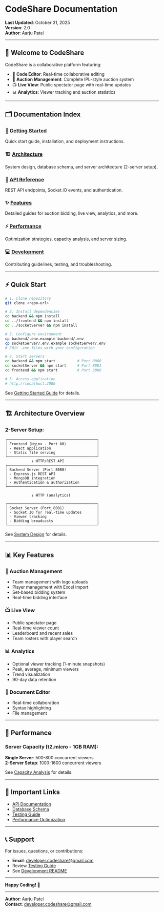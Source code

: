 # CodeShare Documentation

**Last Updated**: October 31, 2025  
**Version**: 2.0  
**Author**: Aarju Patel

---

## 📖 Welcome to CodeShare

CodeShare is a collaborative platform featuring:
- 📝 **Code Editor**: Real-time collaborative editing
- 🎯 **Auction Management**: Complete IPL-style auction system
- 📺 **Live View**: Public spectator page with real-time updates
- 📊 **Analytics**: Viewer tracking and auction statistics

---

## 🗂️ Documentation Index

### 🚀 [Getting Started](./01-getting-started/)
Quick start guide, installation, and deployment instructions.

### 🏗️ [Architecture](./02-architecture/)
System design, database schema, and server architecture (2-server setup).

### 🔌 [API Reference](./03-api/)
REST API endpoints, Socket.IO events, and authentication.

### ✨ [Features](./04-features/)
Detailed guides for auction bidding, live view, analytics, and more.

### ⚡ [Performance](./05-performance/)
Optimization strategies, capacity analysis, and server sizing.

### 💻 [Development](./07-development/)
Contributing guidelines, testing, and troubleshooting.

---

## ⚡ Quick Start

```bash
# 1. Clone repository
git clone <repo-url>

# 2. Install dependencies
cd backend && npm install
cd ../frontend && npm install
cd ../socketServer && npm install

# 3. Configure environment
cp backend/.env.example backend/.env
cp socketServer/.env.example socketServer/.env
# Edit .env files with your configuration

# 4. Start servers
cd backend && npm start          # Port 8080
cd socketServer && npm start     # Port 8081
cd frontend && npm start         # Port 3000

# 5. Access application
# http://localhost:3000
```

See [Getting Started Guide](./01-getting-started/SETUP.md) for details.

---

## 🏗️ Architecture Overview

### **2-Server Setup:**

```
┌─────────────────────────────────────────┐
│ Frontend (Nginx - Port 80)              │
│ - React application                     │
│ - Static file serving                   │
└─────────────────────────────────────────┘
            ↓ HTTP/REST API
┌─────────────────────────────────────────┐
│ Backend Server (Port 8080)              │
│ - Express.js REST API                   │
│ - MongoDB integration                   │
│ - Authentication & authorization        │
└─────────────────────────────────────────┘
            
            ↓ HTTP (analytics)
            
┌─────────────────────────────────────────┐
│ Socket Server (Port 8081)               │
│ - Socket.IO for real-time updates       │
│ - Viewer tracking                       │
│ - Bidding broadcasts                    │
└─────────────────────────────────────────┘
```

See [System Design](./02-architecture/SYSTEM_DESIGN.md) for details.

---

## 📊 Key Features

### 🎯 Auction Management
- Team management with logo uploads
- Player management with Excel import
- Set-based bidding system
- Real-time bidding interface

### 📺 Live View
- Public spectator page
- Real-time viewer count
- Leaderboard and recent sales
- Team rosters with player search

### 📊 Analytics
- Optional viewer tracking (1-minute snapshots)
- Peak, average, minimum viewers
- Trend visualization
- 90-day data retention

### 📝 Document Editor
- Real-time collaboration
- Syntax highlighting
- File management

---

## 🚀 Performance

### **Server Capacity (t2.micro - 1GB RAM):**

**Single Server**: 500-800 concurrent viewers  
**2-Server Setup**: 1000-1600 concurrent viewers

See [Capacity Analysis](./05-performance/CAPACITY_ANALYSIS.md) for details.

---

## 🔗 Important Links

- [API Documentation](./03-api/)
- [Database Schema](./02-architecture/DATABASE_SCHEMA.md)
- [Testing Guide](./07-development/TESTING.md)
- [Performance Optimization](./05-performance/OPTIMIZATION_SUMMARY.md)

---

## 📞 Support

For issues, questions, or contributions:
- **Email**: developer.codeshare@gmail.com
- Review [Testing Guide](./07-development/TESTING.md)
- See [Development README](./07-development/README.md)

---

**Happy Coding!** 🚀

---

**Author**: Aarju Patel  
**Contact**: developer.codeshare@gmail.com
